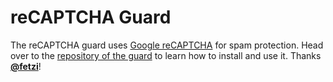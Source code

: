 # reCAPTCHA Guard

The reCAPTCHA guard uses [Google reCAPTCHA](https://www.google.com/recaptcha/intro/) for spam protection. Head over to the [repository of the guard](https://github.com/fetzi/kirby-uniform-recaptcha) to learn how to install and use it. Thanks [**@fetzi**](https://github.com/fetzi)!
